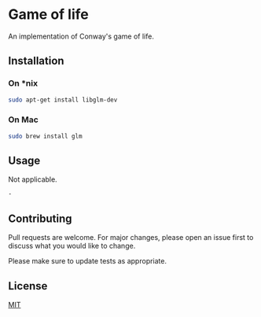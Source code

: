 # Game of life
An implementation of Conway's game of life.

## Installation

### On *nix
```bash
sudo apt-get install libglm-dev
```

### On Mac
```bash
sudo brew install glm
```

## Usage
Not applicable.
```bash
-
```

## Contributing
Pull requests are welcome. For major changes, please open an issue first
to discuss what you would like to change.

Please make sure to update tests as appropriate.

## License
[MIT](https://choosealicense.com/licenses/mit/)

